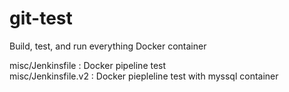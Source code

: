 # git-test
Build, test, and run everything Docker container  

misc/Jenkinsfile : Docker pipeline test  
misc/Jenkinsfile.v2 : Docker piepleline test with myssql container